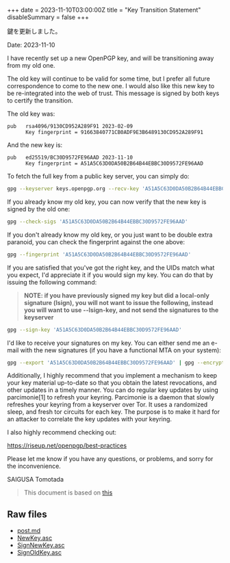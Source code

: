 +++
date = 2023-11-10T03:00:00Z
title = "Key Transition Statement"
disableSummary = false
+++

鍵を更新しました。

<!--more-->

Date: 2023-11-10

I have recently set up a new OpenPGP key, and will be transitioning away from my old one.

The old key will continue to be valid for some time, but I prefer all future correspondence to come to the new one. I would also like this new key to be re-integrated into the web of trust.  This message is signed by both keys to certify the transition.

The old key was:

```
pub   rsa4096/9130CD952A289F91 2023-02-09
      Key fingerprint = 91663840771CB0ADF9E3B6489130CD952A289F91
```

And the new key is:

```
pub   ed25519/BC30D9572FE96AAD 2023-11-10
      Key fingerprint = A51A5C63D0DA50B2B64B44EBBC30D9572FE96AAD
```

To fetch the full key from a public key server, you can simply do:

```bash
gpg --keyserver keys.openpgp.org --recv-key 'A51A5C63D0DA50B2B64B44EBBC30D9572FE96AAD'
```

If you already know my old key, you can now verify that the new key is
signed by the old one:

```bash
gpg --check-sigs 'A51A5C63D0DA50B2B64B44EBBC30D9572FE96AAD'
```

If you don't already know my old key, or you just want to be double extra paranoid, you can check the fingerprint against the one above:

```bash
gpg --fingerprint 'A51A5C63D0DA50B2B64B44EBBC30D9572FE96AAD'
```

If you are satisfied that you've got the right key, and the UIDs match what you expect, I'd appreciate it if you would sign my key. You can do that by issuing the following command:

> **NOTE: if you have previously signed my key but did a local-only signature (lsign), you will not want to issue the following, instead you will want to use --lsign-key, and not send the signatures to the keyserver**

```bash
gpg --sign-key 'A51A5C63D0DA50B2B64B44EBBC30D9572FE96AAD'
```

I'd like to receive your signatures on my key. You can either send me an e-mail with the new signatures (if you have a functional MTA on your system):

```bash
gpg --export 'A51A5C63D0DA50B2B64B44EBBC30D9572FE96AAD' | gpg --encrypt -r 'A51A5C63D0DA50B2B64B44EBBC30D9572FE96AAD' --armor | mail -s 'OpenPGP Signatures' <ts@nectarition.jp>
```

Additionally, I highly recommend that you implement a mechanism to keep your key material up-to-date so that you obtain the latest revocations, and other updates in a timely manner. You can do regular key updates by using parcimonie[1] to refresh your keyring. Parcimonie is a daemon that slowly refreshes your keyring from a keyserver over Tor. It uses a randomized sleep, and fresh tor circuits for each key. The purpose is to make it hard for an attacker to correlate the key updates with your keyring.

I also highly recommend checking out:

https://riseup.net/openpgp/best-practices

Please let me know if you have any questions, or problems, and sorry for the inconvenience.

SAIGUSA Tomotada

> This document is based on [this](https://help.riseup.net/en/security/message-security/openpgp/key-transition)

## Raw files

- [post.md](/raw/20231110-change-key/post.md)
- [NewKey.asc](/raw/20231110-change-key/NewKey.asc)
- [SignNewKey.asc](/raw/20231110-change-key/SignNewKey.asc)
- [SignOldKey.asc](/raw/20231110-change-key/SignOldKey.asc)
